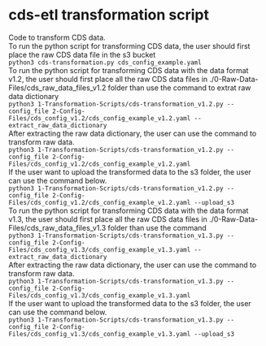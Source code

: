 # cds-etl transformation script
Code to transform CDS data.<br/>
To run the python script for transforming CDS data, the user should first place the raw CDS data file in the s3 bucket<br/>
```python3 cds-transformation.py cds_config_example.yaml```<br/>
To run the python script for transforming CDS data with the data format v1.2, the user should first place all the raw CDS data files in ./0-Raw-Data-Files/cds_raw_data_files_v1.2 folder than use the command to extrat raw data dictionary<br/>
```python3 1-Transformation-Scripts/cds-transformation_v1.2.py --config_file 2-Config-Files/cds_config_v1.2/cds_config_example_v1.2.yaml --extract_raw_data_dictionary```<br/>
After extracting the raw data dictionary, the user can use the command to transform raw data.<br/>
```python3 1-Transformation-Scripts/cds-transformation_v1.2.py --config_file 2-Config-Files/cds_config_v1.2/cds_config_example_v1.2.yaml```<br/>
If the user want to upload the transformed data to the s3 folder, the user can use the command below.<br/>
```python3 1-Transformation-Scripts/cds-transformation_v1.2.py --config_file 2-Config-Files/cds_config_v1.2/cds_config_example_v1.2.yaml --upload_s3```<br/>
To run the python script for transforming CDS data with the data format v1.3, the user should first place all the raw CDS data files in ./0-Raw-Data-Files/cds_raw_data_files_v1.3 folder than use the command<br/>
```python3 1-Transformation-Scripts/cds-transformation_v1.3.py --config_file 2-Config-Files/cds_config_v1.3/cds_config_example_v1.3.yaml --extract_raw_data_dictionary```<br/>
After extracting the raw data dictionary, the user can use the command to transform raw data.<br/>
```python3 1-Transformation-Scripts/cds-transformation_v1.3.py --config_file 2-Config-Files/cds_config_v1.3/cds_config_example_v1.3.yaml```<br/>
If the user want to upload the transformed data to the s3 folder, the user can use the command below.<br/>
```python3 1-Transformation-Scripts/cds-transformation_v1.3.py --config_file 2-Config-Files/cds_config_v1.3/cds_config_example_v1.3.yaml --upload_s3```<br/>

